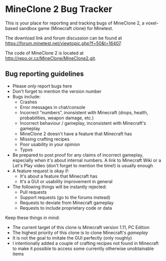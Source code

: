 # MineClone 2 Bug Tracker
This is your place for reporting and tracking bugs of MineClone 2, a voxel-based sandbox game (Minecraft clone) for Minetest.

The download link and forum discussion can be found at <https://forum.minetest.net/viewtopic.php?f=50&t=16407>.

The code of MineClone 2 is located at <http://repo.or.cz/MineClone/MineClone2.git>.

## Bug reporting guidelines

- Please *only* report bugs here
- Don't forget to mention the version number
- Bugs include:
   - Crashes
   - Error messages in chat/console
   - Incorrect “numbers”, inonsistent with Minecraft (drops, health, probabilities, weapon damage, etc.)
   - Incorrect behaviour / gameplay, inconsistent with Minecraft's gameplay
   - MineClone 2 doesn't have a feature that Minecraft has
   - Missing crafting recipes
   - Poor usability in your opinion
   - Typos
- Be prepared to post proof for any claims of incorrect gameplay, especially when it's about internal numbers. A link to Minecraft Wiki or a Let's Play video (don't forget to mention the time!) is usually enough
- A feature request is okay if:
   - It's about a feature that Minecraft has
   - It's a GUI or usability improvement in general
- The following things will be instantly rejected:
   - Pull requests
   - Support requests (go to the forums instead)
   - Requests to deviate from Minecraft gameplay
   - Requests to include proprietary code or data

Keep these things in mind:

- The current target of this clone is Minecraft version 1.11, PC Edition
- The highest priority of this clone is to clone Minecraft's *gameplay*
- It is not the goal to imitate the GUI perfectly (only roughly)
- I intentionally added a couple of crafting recipes not found in Minecraft to make it possible to access some currently otherwise unobtainable items 
